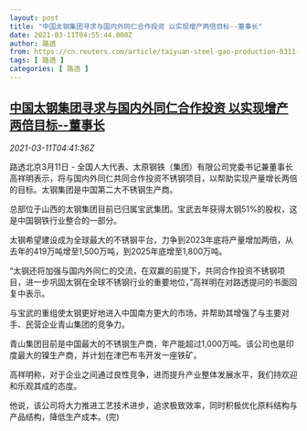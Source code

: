 ```yaml
---
layout: post
title: "中国太钢集团寻求与国内外同仁合作投资 以实现增产两倍目标--董事长"
date: 2021-03-11T04:55:44.000Z
author: 路透
from: https://cn.reuters.com/article/taiyuan-steel-gao-production-0311-idCNKBS2B30BQ
tags: [ 路透 ]
categories: [ 路透 ]
---
```

<!--1615438544000-->
[中国太钢集团寻求与国内外同仁合作投资 以实现增产两倍目标--董事长](https://cn.reuters.com/article/taiyuan-steel-gao-production-0311-idCNKBS2B30BQ)
------

<div>
<div><i>2021-03-11T04:41:36Z</i></div><p>路透北京3月11日 - 全国人大代表、太原钢铁（集团）有限公司党委书记兼董事长高祥明表示，将与国内外同仁共同合作投资不锈钢项目，以帮助实现产量增长两倍的目标。太钢集团是中国第二大不锈钢生产商。</p><p>总部位于山西的太钢集团目前已归属宝武集团。宝武去年获得太钢51%的股权，这是中国钢铁行业整合的一部分。</p><p>太钢希望建设成为全球最大的不锈钢平台，力争到2023年底将产量增加两倍，从去年的419万吨增至1,500万吨，到2025年底增至1,800万吨。</p><p>“太钢还将加强与国内外同仁的交流，在双赢的前提下，共同合作投资不锈钢项目，进一步巩固太钢在全球不锈钢行业的重要地位，”高祥明在对路透提问的书面回复中表示。</p><p>与宝武的重组使太钢更好地进入中国南方更大的市场，并帮助其增强了与主要对手、民营企业青山集团的竞争力。</p><p>青山集团目前是中国最大的不锈钢生产商，年产能超过1,000万吨。该公司也是印度最大的镍生产商，并计划在津巴布韦开发一座铁矿。</p><p>高祥明称，对于企业之间通过良性竞争，进而提升产业整体发展水平，我们持欢迎和乐观其成的态度。</p><p>他说，该公司将大力推进工艺技术进步，追求极致效率，同时积极优化原料结构与产品结构，降低生产成本。(完)</p>
</div>
